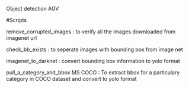 Object detection AGV


#Scripts


remove_corrupted_images : to verify all the images downloaded from imagenet url

check_bb_exists : to seperate images with bounding box from image net

imagenet_to_darknet : convert bounding box information to yolo format

pull_a_category_and_bbox MS COCO  : To extract bbox for a particulary category in COCO dataset and convert to yolo format

